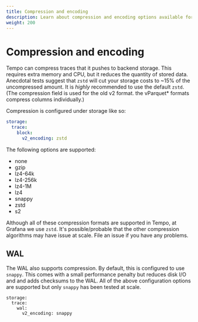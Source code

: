 ```yaml
---
title: Compression and encoding
description: Learn about compression and encoding options available for Tempo.
weight: 200
---
```


<!-- Page needs to be updated. -->

# Compression and encoding

Tempo can compress traces that it pushes to backend storage. This requires extra
memory and CPU, but it reduces the quantity of stored data.
Anecdotal tests suggest that `zstd` will cut your storage costs to ~15% of the uncompressed amount.
It is _highly_ recommended to use the default `zstd`. (The compression field is used for the old v2 format. the vParquet* formats compress columns individually.)

Compression is configured under storage like so:

```yaml
storage:
  trace:
    block:
      v2_encoding: zstd
```

The following options are supported:

- none
- gzip
- lz4-64k
- lz4-256k
- lz4-1M
- lz4
- snappy
- zstd
- s2

Although all of these compression formats are supported in Tempo, at Grafana
we use `zstd`. It's possible/probable that the other compression algorithms may have issue at scale.
File an issue if you have any problems.

## WAL

The WAL also supports compression. By default, this is configured to use `snappy`. This comes with a small performance
penalty but reduces disk I/O and and adds checksums to the WAL. All of the above configuration options are supported
but only `snappy` has been tested at scale.

```
storage:
  trace:
    wal:
      v2_encoding: snappy
```
